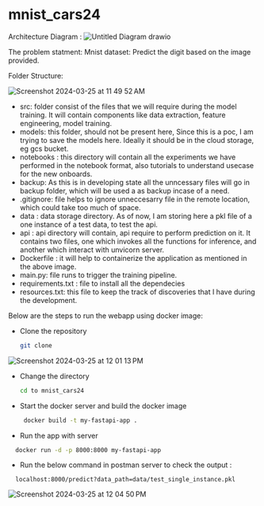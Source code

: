 # mnist_cars24

Architecture Diagram : 
![Untitled Diagram drawio](https://github.com/rushikeshnaik779/mnist_cars24/assets/34379281/1922e8bc-c4d8-4081-a2d0-98760eca4ee5)


The problem statment: 
Mnist dataset: Predict the digit based on the image provided. 

Folder Structure: 

![Screenshot 2024-03-25 at 11 49 52 AM](https://github.com/rushikeshnaik779/mnist_cars24/assets/34379281/0566e6c6-dfc4-46a4-b166-2a070c92dd89)
- src: folder consist of the files that we will require during the model training. It will contain components like data extraction, feature engineering, model training.
- models: this folder, should not be present here, Since this is a poc, I am trying to save the models here. Ideally it should be in the cloud storage, eg gcs bucket.
- notebooks : this directory will contain all the experiments we have performed in the notebook format, also tutorials to understand usecase for the new onboards.
- backup: As this is in developing state all the unncessary files will go in backup folder, which will be used a as backup incase of a need.
- .gitignore: file helps to ignore unneccesarry file in the remote location, which could take too much of space.
- data : data storage directory. As of now, I am storing here a pkl file of a one instance of a test data, to test the api.
- api : api directory will contain, api require to perform prediction on it. It contains two files, one which invokes all the functions for inference, and another which interact with unvicorn server.
- Dockerfile : it will help to containerize the application as mentioned in the above image.
- main.py: file runs to trigger the training pipeline.
- requirements.txt : file to install all the dependecies
- resources.txt: this file to keep the track of discoveries that I have during the development.

Below are the steps to run the webapp using docker image: 
- Clone the repository
  ```bash
  git clone 
  ```
![Screenshot 2024-03-25 at 12 01 13 PM](https://github.com/rushikeshnaik779/mnist_cars24/assets/34379281/efa4bd18-b40a-4d60-a0dd-f05469c97b93)

- Change the directory
  ```bash
  cd to mnist_cars24
  ```
  
- Start the docker server and build the docker image
  ```bash
   docker build -t my-fastapi-app .
   ```
- Run the app with server 
```bash
  docker run -d -p 8000:8000 my-fastapi-app
```

- Run the below command in postman server to check the output : 
```url
  localhost:8000/predict?data_path=data/test_single_instance.pkl
```
![Screenshot 2024-03-25 at 12 04 50 PM](https://github.com/rushikeshnaik779/mnist_cars24/assets/34379281/f786a13c-0a4d-4c1b-831a-c113f199e4b5)

